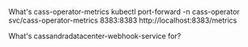    
What's cass-operator-metrics
kubectl port-forward -n cass-operator svc/cass-operator-metrics 8383:8383
http://localhost:8383/metrics

What's cassandradatacenter-webhook-service for?